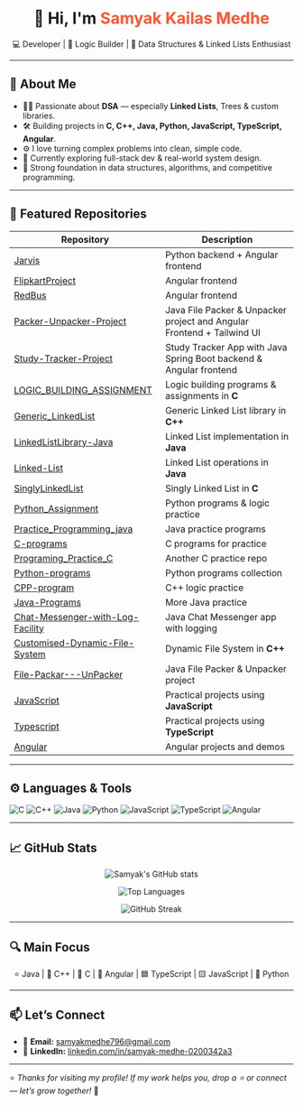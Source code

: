 <h1 align="center">👋 Hi, I'm <span style="color:#FF5733;">Samyak Kailas Medhe</span></h1>

<p align="center">
  💻 Developer | 🧩 Logic Builder | 🔗 Data Structures & Linked Lists Enthusiast
</p>

---

## 🚀 About Me

- 👨‍💻 Passionate about **DSA** — especially **Linked Lists**, Trees & custom libraries.
- 🛠️ Building projects in **C, C++, Java, Python, JavaScript, TypeScript, Angular**.
- ⚙️ I love turning complex problems into clean, simple code.
- 🌱 Currently exploring full-stack dev & real-world system design.
- 🧠 Strong foundation in data structures, algorithms, and competitive programming.

---

## 📌 Featured Repositories

| Repository | Description |
| ----------------------------- | ------------------------------------------------------------------------------------ |
| [Jarvis](https://github.com/Samyakmedhe/Jarvis) |Python backend + Angular frontend|
| [FlipkartProject](https://github.com/Samyakmedhe/FlikartAppProject) | Angular frontend|
| [RedBus](https://github.com/Samyakmedhe/RedBus) |Angular frontend|
| [Packer-Unpacker-Project](https://github.com/Samyakmedhe/Packer-UnPacker-Project) | Java File Packer & Unpacker project and Angular Frontend + Tailwind UI|
| [Study-Tracker-Project](https://github.com/Samyakmedhe/Study-Tracker-Project) | Study Tracker App with Java Spring Boot backend & Angular frontend |
| [LOGIC_BUILDING_ASSIGNMENT](https://github.com/Samyakmedhe/LOGIC_BUILIDING_ASSIGNMENT) | Logic building programs & assignments in **C** |
| [Generic_LinkedList](https://github.com/Samyakmedhe/Generic_LinkedList) | Generic Linked List library in **C++** |
| [LinkedListLibrary-Java](https://github.com/Samyakmedhe/LinkedListLibrary-Java) | Linked List implementation in **Java** |
| [Linked-List](https://github.com/Samyakmedhe/Linked-List) | Linked List operations in **Java** |
| [SinglyLinkedList](https://github.com/Samyakmedhe/SinglyLinkedList) | Singly Linked List in **C** |
| [Python_Assignment](https://github.com/Samyakmedhe/Python_Assignment) | Python programs & logic practice |
| [Practice_Programming_java](https://github.com/Samyakmedhe/Practice_Programming_java) | Java practice programs |
| [C-programs](https://github.com/Samyakmedhe/C-programs) | C programs for practice |
| [Programing_Practice_C](https://github.com/Samyakmedhe/Programing_Practice_C) | Another C practice repo |
| [Python-programs](https://github.com/Samyakmedhe/Python-programs) | Python programs collection |
| [CPP-program](https://github.com/Samyakmedhe/CPP-program) | C++ logic practice |
| [Java-Programs](https://github.com/Samyakmedhe/Java-Programs) | More Java practice |
| [Chat-Messenger-with-Log-Facility](https://github.com/Samyakmedhe/Chat-Messenger-with-Log-Facility) | Java Chat Messenger app with logging |
| [Customised-Dynamic-File-System](https://github.com/Samyakmedhe/Customised-Dynamic-File-System) | Dynamic File System in **C++** |
| [File-Packar---UnPacker](https://github.com/Samyakmedhe/File-Packar---UnPacker) | Java File Packer & Unpacker project |
| [JavaScript](https://github.com/Samyakmedhe/JavaScript) | Practical projects using **JavaScript** |
| [Typescript](https://github.com/Samyakmedhe/Typescript-) | Practical projects using **TypeScript** |
| [Angular](https://github.com/Samyakmedhe/Angular-Projects) | Angular projects and demos |

---

## ⚙️ Languages & Tools

![C](https://img.shields.io/badge/-C-00599C?style=flat-square&logo=c)
![C++](https://img.shields.io/badge/-C++-00599C?style=flat-square&logo=c%2B%2B)
![Java](https://img.shields.io/badge/-Java-007396?style=flat-square&logo=java)
![Python](https://img.shields.io/badge/-Python-3776AB?style=flat-square&logo=python)
![JavaScript](https://img.shields.io/badge/-JavaScript-F7DF1E?style=flat-square&logo=javascript)
![TypeScript](https://img.shields.io/badge/-TypeScript-3178C6?style=flat-square&logo=typescript)
![Angular](https://img.shields.io/badge/-Angular-DD0031?style=flat-square&logo=angular)

---

## 📈 GitHub Stats

<p align="center">
  <img src="https://github-readme-stats.vercel.app/api?username=Samyakmedhe&show_icons=true&theme=radical" alt="Samyak's GitHub stats"/>
</p>

<p align="center">
  <img src="https://github-readme-stats.vercel.app/api/top-langs/?username=Samyakmedhe&layout=compact&theme=radical&langs_count=8&hide=css,html" alt="Top Languages"/>
</p>

<p align="center">
  <img src="https://streak-stats.demolab.com/?user=Samyakmedhe&theme=radical" alt="GitHub Streak"/>
</p>

---

## 🔍 Main Focus

<p align="center">
  ⭐ Java | 🔵 C++ | 🔷 C | 🔴 Angular | 🟦 TypeScript | 🟨 JavaScript | 🐍 Python  
</p>

---

## 📫 Let’s Connect

- 📧 **Email:** [samyakmedhe796@gmail.com](mailto:samyakmedhe796@gmail.com)
- 💼 **LinkedIn:** [linkedin.com/in/samyak-medhe-0200342a3](https://www.linkedin.com/in/samyak-medhe-0200342a3/)

---

⭐ *Thanks for visiting my profile! If my work helps you, drop a ⭐ or connect — let’s grow together!* 🚀
